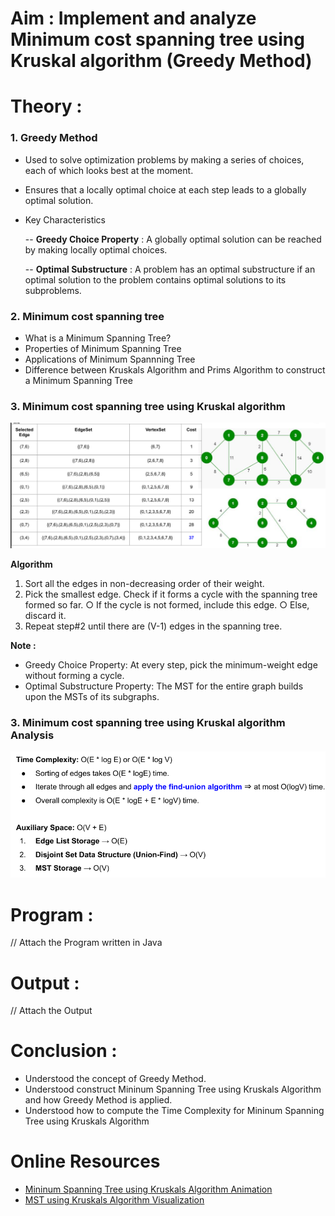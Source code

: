 # Aim : Implement and analyze Minimum cost spanning tree using Kruskal algorithm (Greedy Method)
  
# Theory : 

### 1. Greedy Method
* Used to solve optimization problems by making a series of choices, each of which looks best at the moment.
* Ensures that a locally optimal choice at each step leads to a globally optimal solution.
* Key Characteristics
  
  -- **Greedy Choice Property** : A globally optimal solution can be reached by making locally optimal choices.
  
  -- **Optimal Substructure** : A problem has an optimal substructure if an optimal solution to the problem contains optimal solutions to its subproblems.

### 2. Minimum cost spanning tree 
- What is a Minimum Spanning Tree?
- Properties of Minimum Spanning Tree
- Applications of Minimum Spannning Tree
- Difference between Kruskals Algorithm and Prims Algorithm to construct a Minimum Spanning Tree

### 3. Minimum cost spanning tree using Kruskal algorithm
![Example](https://github.com/LifnaJos/Design-Analysis-of-Algorithm-Lab/blob/main/Experiments/MST-K.png)

**Algorithm**
1. Sort all the edges in non-decreasing order of their weight.
2. Pick the smallest edge. Check if it forms a cycle with the spanning tree formed so far.
    ○ If the cycle is not formed, include this edge. 
    ○ Else, discard it. 
3. Repeat step#2 until there are (V-1) edges in the spanning tree.
 
 **Note :**
 - Greedy Choice Property: At every step, pick the minimum-weight edge without forming a cycle.
 - Optimal Substructure Property: The MST for the entire graph builds upon the MSTs of its subgraphs.

### 3. Minimum cost spanning tree using Kruskal algorithm Analysis
![Analysis](https://github.com/LifnaJos/Design-Analysis-of-Algorithm-Lab/blob/main/Experiments/MST-K-Analysis.png)

# Program : 
// Attach the Program written in Java
  
# Output :
// Attach the Output

# Conclusion : 
* Understood the concept of Greedy Method.
* Understood construct Mininum Spanning Tree using Kruskals Algorithm and how Greedy Method is applied.
* Understood how to compute the Time Complexity for Mininum Spanning Tree using Kruskals Algorithm
  
# Online Resources
* [Mininum Spanning Tree using Kruskals Algorithm Animation](https://en.wikipedia.org/wiki/Disjoint-set_data_structure#/media/File:UnionFindKruskalDemo.gif)
* [MST using Kruskals Algorithm Visualization](https://www.cs.usfca.edu/~galles/visualization/Kruskal.html)
